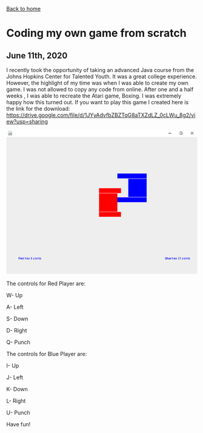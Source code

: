 [Back to home](https://sidrao02.github.io/sidsite/)
# Coding my own game from scratch
## June 11th, 2020
I recently took the opportunity of taking an advanced Java course from the Johns Hopkins Center for Talented Youth. It was a great college experience. However, the highlight of my time was when I was able to create my own game. I was not allowed to copy any code from online. After one and a half weeks , I was able to recreate the Atari game, Boxing. I was extremely happy how this turned out. If you want to play this game I created here is the link for the download: https://drive.google.com/file/d/1JYyAdvfbZBZTqG8aTXZdLZ_0cLWu_8g2/view?usp=sharing

![fight](/assets/path/fighting.jpg)

The controls for Red Player are:

W- Up

A- Left

S- Down

D- Right

Q- Punch


The controls for Blue Player are:

I- Up

J- Left

K- Down

L- Right

U- Punch


Have fun!
